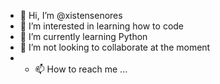 - 👋 Hi, I’m @xistensenores
- 👀 I’m interested in learning how to code
- 🌱 I’m currently learning Python
- 💞️ I’m not looking to collaborate at the moment
- - 📫 How to reach me ...

<!---
xistensenores/xistensenores is a ✨ special ✨ repository because its `README.md` (this file) appears on your GitHub profile.
You can click the Preview link to take a look at your changes.
--->
